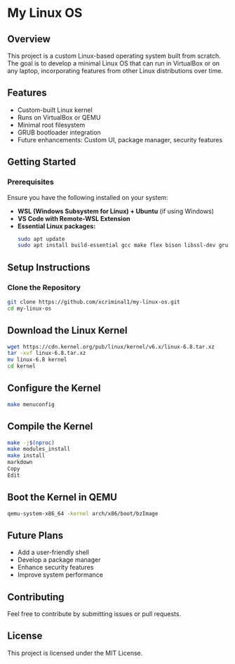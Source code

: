 # My Linux OS

## Overview
This project is a custom Linux-based operating system built from scratch. The goal is to develop a minimal Linux OS that can run in VirtualBox or on any laptop, incorporating features from other Linux distributions over time.

## Features
- Custom-built Linux kernel
- Runs on VirtualBox or QEMU
- Minimal root filesystem
- GRUB bootloader integration
- Future enhancements: Custom UI, package manager, security features

## Getting Started

### Prerequisites
Ensure you have the following installed on your system:
- **WSL (Windows Subsystem for Linux) + Ubuntu** (if using Windows)
- **VS Code with Remote-WSL Extension**
- **Essential Linux packages:**
  ```bash
  sudo apt update
  sudo apt install build-essential gcc make flex bison libssl-dev grub-pc-bin qemu-system-x86

## Setup Instructions

### Clone the Repository
```bash
git clone https://github.com/xcriminal1/my-linux-os.git
cd my-linux-os
```

## Download the Linux Kernel

```bash
wget https://cdn.kernel.org/pub/linux/kernel/v6.x/linux-6.8.tar.xz
tar -xvf linux-6.8.tar.xz
mv linux-6.8 kernel
cd kernel
```

## Configure the Kernel

```bash
make menuconfig
```

## Compile the Kernel

```bash
make -j$(nproc)
make modules_install
make install
markdown
Copy
Edit
```

## Boot the Kernel in QEMU

```bash
qemu-system-x86_64 -kernel arch/x86/boot/bzImage
```

## Future Plans
- Add a user-friendly shell  
- Develop a package manager  
- Enhance security features  
- Improve system performance  

## Contributing
Feel free to contribute by submitting issues or pull requests.

## License
This project is licensed under the MIT License.
